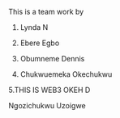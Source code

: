 This is a team work by

1. Lynda N

2. Ebere Egbo

3. Obumneme Dennis
2. Chukwuemeka Okechukwu





5.THIS IS WEB3 OKEH D

Ngozichukwu Uzoigwe
